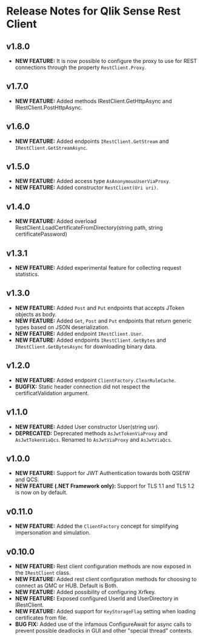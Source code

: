 # Release Notes for Qlik Sense Rest Client

## v1.8.0

* **NEW FEATURE:** It is now possible to configure the proxy to use for REST connections through the property `RestClient.Proxy`.

## v1.7.0

* **NEW FEATURE:** Added methods IRestClient.GetHttpAsync and IRestClient.PostHttpAsync.

## v1.6.0

* **NEW FEATURE:** Added endpoints `IRestClient.GetStream` and `IRestClient.GetStreamAsync`.

## v1.5.0

* **NEW FEATURE:** Added access type `AsAnonymousUserViaProxy`.
* **NEW FEATURE:** Added constructor `RestClient(Uri uri)`.

## v1.4.0

* **NEW FEATURE:** Added overload RestClient.LoadCertificateFromDirectory(string path, string certificatePassword)

## v1.3.1

* **NEW FEATURE:** Added experimental feature for collecting request statistics.

## v1.3.0

* **NEW FEATURE:** Added `Post` and `Put` endpoints that accepts JToken objects as body.
* **NEW FEATURE:** Added `Get`, `Post` and `Put` endpoints that return generic types based on JSON deserialization.
* **NEW FEATURE:** Added endpoint `IRestClient.User`.
* **NEW FEATURE:** Added endpoints `IRestClient.GetBytes` and `IRestClient.GetBytesAsync` for downloading binary data.

## v1.2.0

* **NEW FEATURE:** Added endpoint `ClientFactory.ClearRuleCache`.
* **BUGFIX:** Static header connection did not respect the certificatValidation argument.

## v1.1.0

* **NEW FEATURE:** Added User constructor User(string usr).
* **DEPRECATED:** Deprecated methods `AsJwtTokenViaProxy` and `AsJwtTokenViaQcs`. Renamed to `AsJwtViaProxy` and `AsJwtViaQcs`.

## v1.0.0

* **NEW FEATURE:** Support for JWT Authentication towards both QSEfW and QCS.
* **NEW FEATURE (.NET Framework only):** Support for TLS 1.1 and TLS 1.2 is now on by default.

## v0.11.0

* **NEW FEATURE:** Added the `ClientFactory` concept for simplifying impersonation and simulation.

## v0.10.0

* **NEW FEATURE:** Rest client configuration methods are now exposed in the `IRestClient` class.
* **NEW FEATURE:** Added rest client configuration methods for choosing to connect as QMC or HUB. Default is Both.
* **NEW FEATURE:** Added possibility of configuring Xrfkey.
* **NEW FEATURE:** Exposed configured UserId and UserDirectory in IRestClient.
* **NEW FEATURE:** Added support for `KeyStorageFlag` setting when loading certificates from file.
* **BUG FIX:** Added use of the infamous ConfigureAwait for async calls to prevent possible deadlocks in GUI and other "special thread" contexts.
